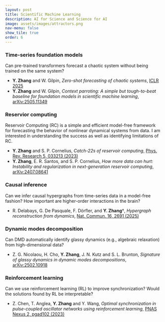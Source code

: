 ```yaml
---
layout: post
title: Scientific Machine Learning
description: AI for Science and Science for AI
image: assets/images/attractors.png
nav-menu: false
show_tile: true
order: 6
---
```


### Time-series foundation models
Can pre-trained transformers forecast a chaotic system without being trained on the same system?
* __Y. Zhang__ and W. Gilpin, *Zero-shot forecasting of chaotic systems*, [ICLR 2025](https://openreview.net/pdf?id=TqYjhJrp9m)
* __Y. Zhang__ and W. Gilpin, *Context parroting: A simple but tough-to-beat baseline for foundation models in scientific machine learning*, [arXiv:2505.11349](https://arxiv.org/abs/2505.11349)

### Reservior computing
Reservoir Computing (RC) is a simple and efficient model-free framework for forecasting the behavior of nonlinear dynamical systems from data. I am interested in understanding the success as well as identifying limitations of RC.
* **Y. Zhang** and S. P. Cornelius, *Catch-22s of reservoir computing*, [Phys. Rev. Research 5, 033213 (2023)](https://doi.org/10.1103/PhysRevResearch.5.033213)
* __Y. Zhang__, E. R. Santos, and S. P. Cornelius, *How more data can hurt: Instability and regularization in next-generation reservoir computing*, [arXiv:2407.08641](https://arxiv.org/abs/2407.08641)

### Causal inference
Can we infer causal hypergraphs from time-series data in a model-free fashion? How important are higher-order interactions in the brain?
* R. Delabays, G. De Pasquale, F. Dörfler, and __Y. Zhang__&dagger;, *Hypergraph reconstruction from dynamics*, [Nat. Commun. 16, 2691 (2025)](https://doi.org/10.1038/s41467-025-57664-2)

### Dynamic modes decomposition
Can DMD automatically identify glassy dynamics (e.g., algebraic relaxation) from high-dimensional data?
* Z. G. Nicolaou, H. Cho, __Y. Zhang__, J. N. Kutz and S. L. Brunton, *Signature of glassy dynamics in dynamic modes decompositions*, [arXiv:2502.10918](https://arxiv.org/abs/2502.10918)

### Reinforcement learning
Can we use reinforcement learning (RL) to improve synchronization? Would the solutions found by RL be interpretable?
* Z. Chen,  T. Anglea, **Y. Zhang** and Y. Wang, *Optimal synchronization in pulse-coupled oscillator networks using reinforcement learning*, [PNAS Nexus 2, pgad102 (2023)](https://doi.org/10.1093/pnasnexus/pgad102)
